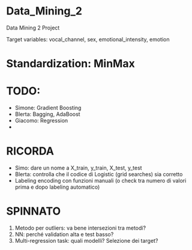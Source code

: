 # Data_Mining_2
Data Mining 2 Project

Target variables: vocal_channel, sex, emotional_intensity, emotion


# Standardization: MinMax

# TODO:

- Simone: Gradient Boosting
- Blerta: Bagging, AdaBoost
- Giacomo: Regression
-
# RICORDA

- Simo: dare un nome a X_train, y_train, X_test, y_test
- Blerta: controlla che il codice di Logistic (grid searches) sia corretto
- Labeling encoding con funzioni manuali (o check tra numero di valori prima e dopo labeling automatico)

# SPINNATO

1. Metodo per outliers: va bene intersezioni tra metodi?
2. NN: perché validation alta e test basso?
3. Multi-regression task: quali modelli? Selezione dei target?
